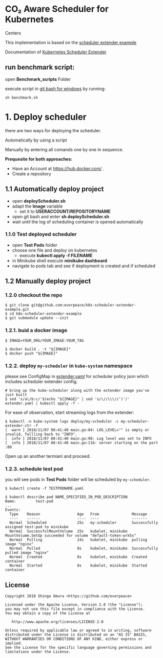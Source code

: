 # CO₂ Aware Scheduler for Kubernetes
Centers

This implementation is based on the [scheduler extender example](https://github.com/everpeace/k8s-scheduler-extender-example)

Documentation of [Kubernetes Scheduler Extender](https://github.com/kubernetes/design-proposals-archive/blob/main/scheduling/scheduler_extender.md)


## run benchmark script:
open **Benchmark_scripts** Folder

execute script in [git bash for windows](https://git-scm.com/download/win) by running:

``sh benchmark.sh``


# 1. Deploy scheduler
there are two ways for deploying the scheduler.

Automatically by using a script

Manually by entering all comands one by one in sequence.

**Prequesite for both approaches:**

- Have an Account at https://hub.docker.com/ .
- Create a repository


## 1.1 Automatically deploy project
- open **deployScheduler.sh**
- adapt the **Image** variable 
  - set it to **USERACCOUNT/REPOSITORYNAME**
- open git bash and enter **sh deployScheduler.sh**
- wait until the log of scheduling container is opened automatically

### 1.1.0 Test deployed scheduler
- open **Test Pods** folder
- choose one file and deploy on kubernetes
  - execute **kubectl apply -f FILENAME**
- in Minikube shell execute **minikube dashboard**
- navigate to pods tab and see if deployment is created and if scheduled


## 1.2 Manually deploy project

### 1.2.0 checkout the repo

```shell
$ git clone git@github.com:everpeace/k8s-scheduler-extender-example.git
$ cd k8s-scheduler-extender-example
$ git submodule update --init
```

### 1.2.1. buid a docker image

```
$ IMAGE=YOUR_ORG/YOUR_IMAGE:YOUR_TAG

$ docker build . -t "${IMAGE}"
$ docker push "${IMAGE}"
```

### 1.2.2. deploy `my-scheduler` in `kube-system` namespace
please see ConfigMap in [extender.yaml](extender.yaml) for scheduler policy json which includes scheduler extender config.

```
# bring up the kube-scheduler along with the extender image you've just built
$ sed 's/a\/b:c/'$(echo "${IMAGE}" | sed 's/\//\\\//')'/' extender.yaml | kubectl apply -f -
```

For ease of observation, start streaming logs from the extender:

```console
$ kubectl -n kube-system logs deploy/my-scheduler -c my-scheduler-extender-ctr -f
[  warn ] 2018/11/07 08:41:40 main.go:84: LOG_LEVEL="" is empty or invalid, fallling back to "INFO".
[  info ] 2018/11/07 08:41:40 main.go:98: Log level was set to INFO
[  info ] 2018/11/07 08:41:40 main.go:116: server starting on the port :80
```

Open up an another termianl and proceed.

### 1.2.3. schedule test pod

you will see pods in **Test Pods** folder will be scheduled by `my-scheduler`.

```
$ kubectl create -f TESTPODNAME.yaml

$ kubectl describe pod NAME_SPECIFIED_IN_POD_DESCRIPTION
Name:         test-pod
...
Events:
  Type    Reason                 Age   From               Message
  ----    ------                 ----  ----               -------
  Normal  Scheduled              25s   my-scheduler       Successfully assigned test-pod to minikube
  Normal  SuccessfulMountVolume  25s   kubelet, minikube  MountVolume.SetUp succeeded for volume "default-token-wrk5s"
  Normal  Pulling                24s   kubelet, minikube  pulling image "nginx"
  Normal  Pulled                 8s    kubelet, minikube  Successfully pulled image "nginx"
  Normal  Created                8s    kubelet, minikube  Created container
  Normal  Started                8s    kubelet, minikube  Started container
```


## License

```
Copyright 2018 Shingo Omura <https://github.com/everpeace>

Licensed under the Apache License, Version 2.0 (the "License");
you may not use this file except in compliance with the License.
You may obtain a copy of the License at

   http://www.apache.org/licenses/LICENSE-2.0

Unless required by applicable law or agreed to in writing, software
distributed under the License is distributed on an "AS IS" BASIS,
WITHOUT WARRANTIES OR CONDITIONS OF ANY KIND, either express or implied.
See the License for the specific language governing permissions and
limitations under the License.
```
